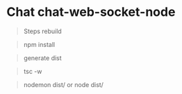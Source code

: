 # Chat chat-web-socket-node

> Steps rebuild

> npm install

> generate dist

> tsc -w

> nodemon dist/  or   node dist/
